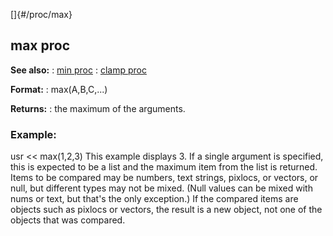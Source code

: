 []{#/proc/max}
  ## max proc
  **See also:**
  :   [min proc](ref/proc/min)
  :   [clamp proc](ref/proc/clamp)
  <!-- -->
  **Format:**
  :   max(A,B,C,\...)
  <!-- -->
  **Returns:**
  :   the maximum of the arguments.
  ### Example:
  usr \<\< max(1,2,3)
  This example displays 3.
  If a single argument is specified, this is expected to be a list and the
  maximum item from the list is returned.
  Items to be compared may be numbers, text strings, pixlocs, or vectors,
  or null, but different types may not be mixed. (Null values can be mixed
  with nums or text, but that\'s the only exception.)
  If the compared items are objects such as pixlocs or vectors, the result
  is a new object, not one of the objects that was compared.